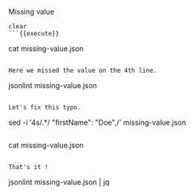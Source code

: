 Missing value

```
clear
```{{execute}}

```
cat missing-value.json
```{{execute}}

Here we missed the value on the 4th line.

```
jsonlint missing-value.json
```{{execute}}

Let's fix this typo.

```
sed -i '4s/.*/    "firstName": "Doe",/' missing-value.json
```{{execute}}

```
cat missing-value.json
```{{execute}}

That's it !
```
jsonlint missing-value.json | jq
```{{execute}}
